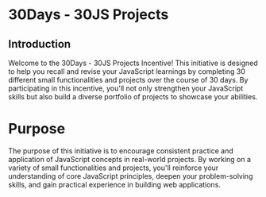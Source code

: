 # 30Days - 30JS Projects  

## Introduction
Welcome to the 30Days - 30JS Projects Incentive! This initiative is designed to help you recall and revise your JavaScript learnings by completing 30 different small functionalities and projects over the course of 30 days. By participating in this incentive, you'll not only strengthen your JavaScript skills but also build a diverse portfolio of projects to showcase your abilities.

# Purpose
The purpose of this initiative is to encourage consistent practice and application of JavaScript concepts in real-world projects. By working on a variety of small functionalities and projects, you'll reinforce your understanding of core JavaScript principles, deepen your problem-solving skills, and gain practical experience in building web applications.
